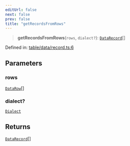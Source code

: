 ```yaml
---
editUrl: false
next: false
prev: false
title: "getRecordsFromRows"
---
```


> **getRecordsFromRows**(`rows`, `dialect?`): [`DataRecord`](/reference/_dpkit/table/datarecord/)[]

Defined in: [table/data/record.ts:6](https://github.com/datisthq/dpkit/blob/5891634de8175d14853313e208ffbae144fd78eb/table/data/record.ts#L6)

## Parameters

### rows

[`DataRow`](/reference/_dpkit/table/datarow/)[]

### dialect?

[`Dialect`](/reference/_dpkit/core/dialect/)

## Returns

[`DataRecord`](/reference/_dpkit/table/datarecord/)[]

